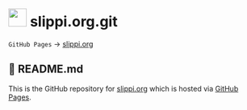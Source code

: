 # <img src="./docs/images/slippi.ico" width="36" height="36"> slippi.org.git

`GitHub Pages` -> [slippi.org](https://slippi.org)

## 📜 README.md

This is the GitHub repository for [slippi.org](https://slippi.org) which is hosted via [GitHub Pages](https://pages.github.com/). 